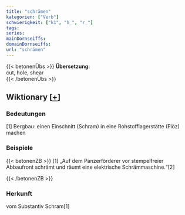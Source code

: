 ```yaml
---
title: "schrämen"
kategorien: ["Verb"]
schwierigkeit: ["k1", "h_", "r_"]
tags:
series:
mainDornseiffs:
domainDornseiffs:
url: "schrämen"
---
```


{{< betonenÜbs >}}
**Übersetzung:**  
cut, hole, shear  
{{< /betonenÜbs >}}

## Wiktionary [[+](https://de.wiktionary.org/wiki/schrämen)]

### Bedeutungen
[1] Bergbau: einen Einschnitt (Schram) in eine Rohstofflagerstätte (Flöz) machen  

### Beispiele
{{< betonenZB >}}
[1] „Auf dem Panzerförderer vor stempelfreier Abbaufront schrämt und räumt eine elektrische Schrämmaschine.“[2]  

{{< /betonenZB >}}
### Herkunft
vom Substantiv Schram[1]  



